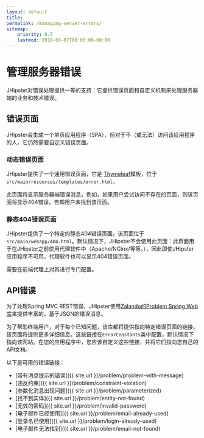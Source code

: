 ```yaml
---
layout: default
title:
permalink: /managing-server-errors/
sitemap:
    priority: 0.7
    lastmod: 2018-03-07T00:00:00-00:00
---
```


# <i class="fa fa-fire-extinguisher"></i> 管理服务器错误

JHipster对错误处理提供一等的支持：它提供错误页面和自定义机制来处理服务器端的业务和技术错误。

## 错误页面

JHipster会生成一个单页应用程序（SPA），但对于不（或无法）访问该应用程序的人，它仍然需要自定义错误页面。

### 动态错误页面

JHipster提供了一个通用错误页面，它是 [Thymeleaf](https://www.thymeleaf.org/)模板，位于`src/main/resources/templates/error.html`。

此页面将显示服务器端错误消息，例如，如果用户尝试访问不存在的页面，则该页面将显示404错误，告知用户未找到该页面。

### 静态404错误页面

JHipster提供了一个特定的静态404错误页面，该页面位于`src/main/webapp/404.html`。默认情况下，JHipster不会使用此页面：此页面用于在JHipster之前使用代理软件中（Apache/NGinx/等等。），因此即使JHipster应用程序不可用，代理软件也可以显示404错误页面。

需要在前端代理上对其进行专门配置。

## API错误

为了处理Spring MVC REST错误，JHipster使用[Zalando的Problem Spring Web库](https://github.com/zalando/problem-spring-web)来提供丰富的，基于JSON的错误消息。

为了帮助终端用户，对于每个已知问题，该库都将提供指向特定错误页面的链接，该页面将提供更多详细信息。这些链接在`ErrorConstants`类中配置，默认情况下指向该网站。在您的应用程序中，您应该自定义这些链接，并将它们指向您自己的API文档。

以下是可用的错误链接：

- [带有消息提示的错误]({{ site.url }}/problem/problem-with-message)
- [违反约束]({{ site.url }}/problem/constraint-violation)
- [参数化消息出现问题]({{ site.url }}/problem/parameterized)
- [找不到实体]({{ site.url }}/problem/entity-not-found)
- [无效的密码]({{ site.url }}/problem/invalid-password)
- [电子邮件已经使用]({{ site.url }}/problem/email-already-used)
- [登录名已使用]({{ site.url }}/problem/login-already-used)
- [电子邮件无法找到]({{ site.url }}/problem/email-not-found)
